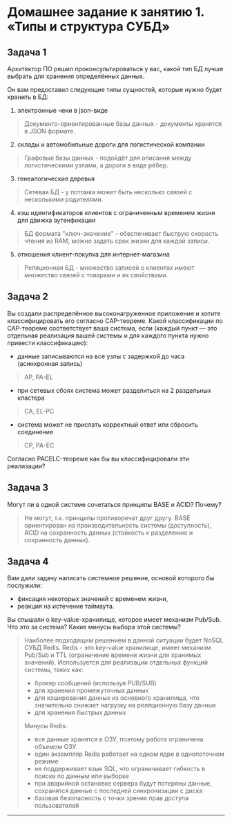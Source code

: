 # Домашнее задание к занятию 1. «Типы и структура СУБД»


## Задача 1

Архитектор ПО решил проконсультироваться у вас, какой тип БД 
лучше выбрать для хранения определённых данных.

Он вам предоставил следующие типы сущностей, которые нужно будет хранить в БД:

1. электронные чеки в json-виде

>Документо-ориентированные базы данных - документы хранятся в JSON формате.

2. склады и автомобильные дороги для логистической компании

>Графовые базы данных - подойдёт для описания между логистическими узлами, а дороги в виде рёбер.

3. генеалогические деревья

>Сетевая БД - у потомка может быть несколько связей с несколькими родителями.

4. кэш идентификаторов клиентов с ограниченным временем жизни для движка аутенфикации

>БД формата "ключ-значение" - обеспечивает быструю скорость чтения из RAM, можно задать срок жизни для каждой записи.

5. отношения клиент-покупка для интернет-магазина

>Реляционная БД - множество записей о клиентах имеют множество связей с товарами и их свойствами.



## Задача 2

Вы создали распределённое высоконагруженное приложение и хотите классифицировать его согласно 
CAP-теореме. Какой классификации по CAP-теореме соответствует ваша система, если 
(каждый пункт — это отдельная реализация вашей системы и для каждого пункта нужно привести классификацию):

- данные записываются на все узлы с задержкой до часа (асинхронная запись)

>AP, PA-EL

- при сетевых сбоях система может разделиться на 2 раздельных кластера

>CA, EL-PC

- система может не прислать корректный ответ или сбросить соединение

>CP, PA-EC


Согласно PACELC-теореме как бы вы классифицировали эти реализации?

## Задача 3

Могут ли в одной системе сочетаться принципы BASE и ACID? Почему?


>Не могут, т.к. принципы противоречат друг другу.
>BASE ориентирован на производительность системы (доступность),
>ACID на сохранность данных (стойкость к разделению и сохранность данных).


## Задача 4

Вам дали задачу написать системное решение, основой которого бы послужили:

- фиксация некоторых значений с временем жизни,
- реакция на истечение таймаута.

Вы слышали о key-value-хранилище, которое имеет механизм Pub/Sub. 
Что это за система? Какие минусы выбора этой системы?


>Наиболее подходящим решением в данной ситуации будет NoSQL СУБД Redis. 
>Redis - это key-value хранилище, имеет механизм Pub/Sub и TTL (ограничение времени жизни для хранимых значений).
>Используется для реализации отдельных функций системы, таких как:
>- брокер сообщений (используя PUB/SUB)
>- для хранения промежуточных данных
>- для кэширования данных из основного хранилища, что значительно снижает нагрузку на реляционную базу данных
>- для хранения быстрых данных
>
>Минусы Redis:
>- все данные хранятся в ОЗУ, поэтому работа ограничена объемом ОЗУ
>- один экземпляр Redis работает на одном ядре в однопоточном режиме 
>- не поддерживает язык SQL, что ограничивает гибкость в поиске по данным или выборке
>- при аварийной остановке сервера будут потеряны данные, сохранятся данные с последней синхронизации с диска
>- базовая безопасность с точки зрения прав доступа пользователей


---
